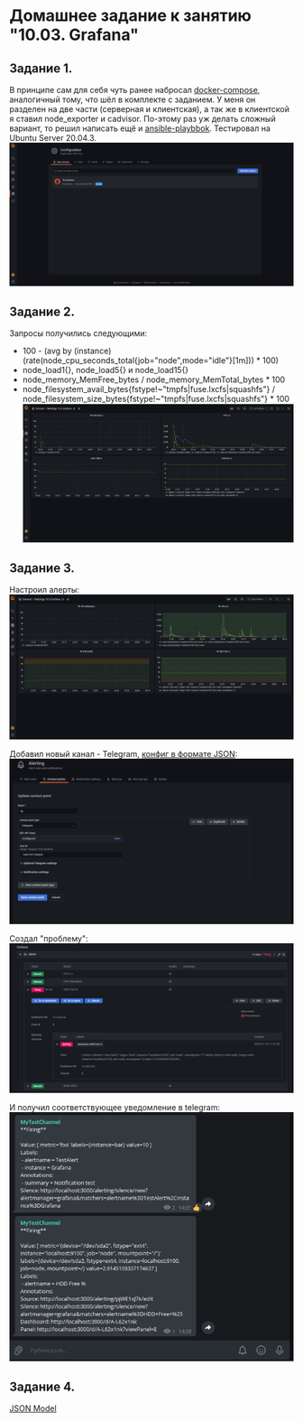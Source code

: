 # Домашнее задание к занятию "10.03. Grafana"

## Задание 1. 
В принципе сам для себя чуть ранее набросал [docker-compose](docker-compose/), аналогичный тому, что шёл в комплекте с заданием. У меня он разделен на две части (серверная и клиентская), а так же в клиентской я ставил node_exporter и cadvisor. По-этому раз уж делать сложный вариант, то решил написать ещё и [ansible-playbbok](ansible/). Тестировал на Ubuntu Server 20.04.3.  
![pic1-1](10.3-pic1-1.png)

## Задание 2.
Запросы получились следующими:
- 100 - (avg by (instance) (rate(node_cpu_seconds_total{job="node",mode="idle"}[1m])) * 100)
- node_load1{}, node_load5{} и node_load15{}
- node_memory_MemFree_bytes / node_memory_MemTotal_bytes * 100
- node_filesystem_avail_bytes{fstype!~"tmpfs|fuse.lxcfs|squashfs"} / node_filesystem_size_bytes{fstype!~"tmpfs|fuse.lxcfs|squashfs"} * 100
![pic2-1](10.3-pic2-1.png)

## Задание 3.  
Настроил алерты: 
![pic3-1](10.3-pic3-1.png)  

Добавил новый канал - Telegram, [конфиг в формате JSON](alerting.json):  
![pic3-2](10.3-alerting-tg-config.png)

Создал "проблему":  
![pic3-3](10.3-alerting-status.png)

И получил соответствующее уведомление в telegram:
![pic3-4](10.3-alerting-tg.png)

## Задание 4.   

[JSON Model](dashboard.json)